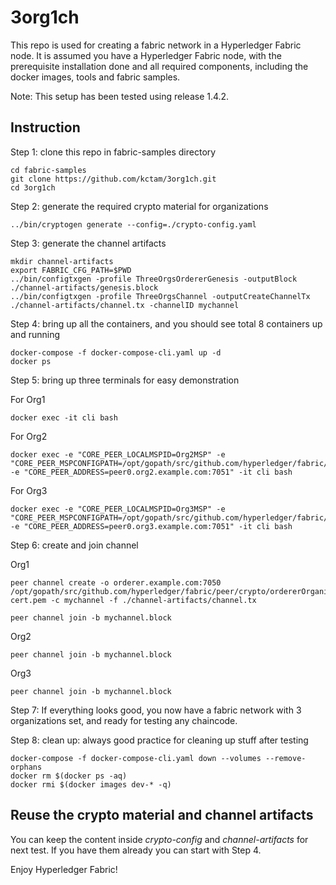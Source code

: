 # 3org1ch

This repo is used for creating a fabric network in a Hyperledger Fabric node.
It is assumed you have a Hyperledger Fabric node, with the prerequisite installation done and all required components, including the docker images, tools and fabric samples.

Note: This setup has been tested using release 1.4.2.

## Instruction
Step 1: clone this repo in fabric-samples directory
```
cd fabric-samples
git clone https://github.com/kctam/3org1ch.git
cd 3org1ch
```

Step 2: generate the required crypto material for organizations
```
../bin/cryptogen generate --config=./crypto-config.yaml
```

Step 3: generate the channel artifacts
```
mkdir channel-artifacts
export FABRIC_CFG_PATH=$PWD
../bin/configtxgen -profile ThreeOrgsOrdererGenesis -outputBlock ./channel-artifacts/genesis.block
../bin/configtxgen -profile ThreeOrgsChannel -outputCreateChannelTx ./channel-artifacts/channel.tx -channelID mychannel
```

Step 4: bring up all the containers, and you should see total 8 containers up and running
```
docker-compose -f docker-compose-cli.yaml up -d
docker ps
```

Step 5: bring up three terminals for easy demonstration

For Org1
```
docker exec -it cli bash 
```

For Org2
```
docker exec -e "CORE_PEER_LOCALMSPID=Org2MSP" -e "CORE_PEER_MSPCONFIGPATH=/opt/gopath/src/github.com/hyperledger/fabric/peer/crypto/peerOrganizations/org2.example.com/users/Admin@org2.example.com/msp" -e "CORE_PEER_ADDRESS=peer0.org2.example.com:7051" -it cli bash
```

For Org3
```
docker exec -e "CORE_PEER_LOCALMSPID=Org3MSP" -e "CORE_PEER_MSPCONFIGPATH=/opt/gopath/src/github.com/hyperledger/fabric/peer/crypto/peerOrganizations/org3.example.com/users/Admin@org3.example.com/msp" -e "CORE_PEER_ADDRESS=peer0.org3.example.com:7051" -it cli bash 
```

Step 6: create and join channel

Org1
```
peer channel create -o orderer.example.com:7050 /opt/gopath/src/github.com/hyperledger/fabric/peer/crypto/ordererOrganizations/example.com/orderers/orderer.example.com/msp/tlscacerts/tlsca.example.com-cert.pem -c mychannel -f ./channel-artifacts/channel.tx

peer channel join -b mychannel.block
```
Org2
```
peer channel join -b mychannel.block
```
Org3
```
peer channel join -b mychannel.block
```

Step 7: If everything looks good, you now have a fabric network with 3 organizations set, and ready for testing any chaincode.

Step 8: clean up: always good practice for cleaning up stuff after testing
```
docker-compose -f docker-compose-cli.yaml down --volumes --remove-orphans
docker rm $(docker ps -aq)
docker rmi $(docker images dev-* -q)
```

## Reuse the crypto material and channel artifacts
You can keep the content inside *crypto-config* and *channel-artifacts* for next test. If you have them already you can start with Step 4.

Enjoy Hyperledger Fabric!
